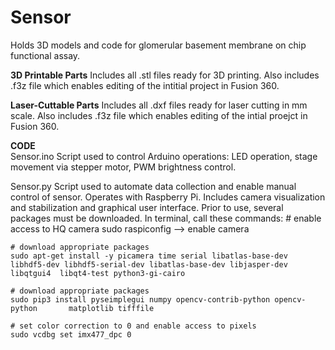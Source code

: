 # Sensor
Holds 3D models and code for glomerular basement membrane on chip functional assay. 

**3D Printable Parts**
Includes all .stl files ready for 3D printing. Also includes .f3z file which enables editing of the intitial project in Fusion 360. 

**Laser-Cuttable Parts** 
Includes all .dxf files ready for laser cutting in mm scale. Also includes .f3z file which enables editing of the intial proejct in Fusion 360. 

**CODE**  
Sensor.ino 
Script used to control Arduino operations: LED operation, stage movement via stepper motor, PWM brightness control. 

Sensor.py
Script used to automate data collection and enable manual control of sensor. Operates with Raspberry Pi. Includes camera visualization and stabilization and graphical user interface. Prior to use, several packages must be downloaded. In terminal, call these commands:
    # enable access to HQ camera
    sudo raspiconfig --> enable camera  
    
    # download appropriate packages
    sudo apt-get install -y picamera time serial libatlas-base-dev libhdf5-dev libhdf5-serial-dev libatlas-base-dev libjasper-dev  libqtgui4  libqt4-test python3-gi-cairo
    
    # download appropriate packages
    sudo pip3 install pyseimplegui numpy opencv-contrib-python opencv-python       matplotlib tifffile 
    
    # set color correction to 0 and enable access to pixels 
    sudo vcdbg set imx477_dpc 0  
    
